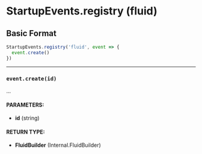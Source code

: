 # StartupEvents.registry (fluid)

## Basic Format
```js
StartupEvents.registry('fluid', event => {
  event.create()
})
```

---

### `event.create(id)`

...

#### PARAMETERS:  
- **id** (string)  
#### RETURN TYPE:  
- **FluidBuilder** (Internal.FluidBuilder)